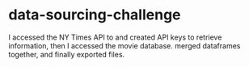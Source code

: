 # data-sourcing-challenge
I accessed the NY Times API to and created API keys to retrieve information, then I accessed the movie database. merged dataframes together, and finally exported files.
